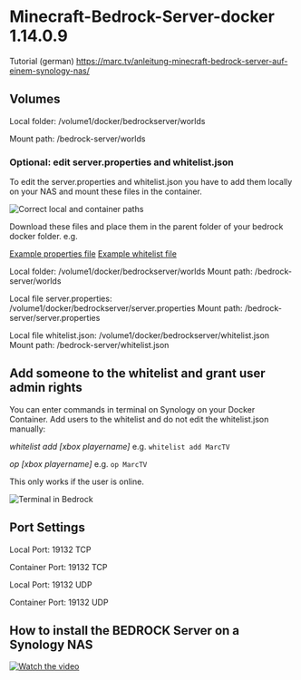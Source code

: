 # Minecraft-Bedrock-Server-docker 1.14.0.9

Tutorial (german) https://marc.tv/anleitung-minecraft-bedrock-server-auf-einem-synology-nas/

## Volumes

Local folder: /volume1/docker/bedrockserver/worlds

Mount path: /bedrock-server/worlds

### Optional: edit server.properties and whitelist.json

To edit the server.properties and whitelist.json you have to add them locally on your NAS
and mount these files in the container.

![Correct local and container paths](https://marc.tv/media/2019/04/bedrock-server-properties.jpg "Correct local and container paths")

Download these files and place them in the parent folder of your bedrock docker folder. e.g.

[Example properties file](https://github.com/mtoensing/Docker-Minecraft-Bedrock-Server/blob/master/server.properties)
[Example whitelist file](https://github.com/mtoensing/Docker-Minecraft-Bedrock-Server/blob/master/whitelist.json)

Local folder: /volume1/docker/bedrockserver/worlds
Mount path: /bedrock-server/worlds

Local file server.properties: /volume1/docker/bedrockserver/server.properties
Mount path: /bedrock-server/server.properties

Local file whitelist.json: /volume1/docker/bedrockserver/whitelist.json
Mount path: /bedrock-server/whitelist.json

## Add someone to the whitelist and grant user admin rights

You can enter commands in terminal on Synology on your Docker Container. Add users to the whitelist and do not edit the whitelist.json manually:

*whitelist add [xbox playername]*
e.g. `whitelist add MarcTV`

*op [xbox playername]*
e.g. `op MarcTV`

This only works if the user is online.

![Terminal in Bedrock](https://marc.tv/media/2020/01/bedrock-terminal.jpg "Terminal in Bedrock")

## Port Settings

Local Port: 19132 TCP

Container Port: 19132 TCP


Local Port: 19132 UDP

Container Port: 19132 UDP

## How to install the BEDROCK Server on a Synology NAS

[![Watch the video](https://img.youtube.com/vi/jbyuWkF0RNQ/maxresdefault.jpg)](https://youtu.be/jbyuWkF0RNQ)
